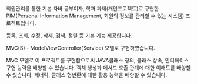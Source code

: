 회원관리를 통한 기본 자바 공부이자, 학과 과제(개인프로젝트)로 구현한 PIM(Personal Information Management, 회원의 정보를 관리할 수 있는 시스템) 프로젝트입니다.

등록, 조회, 수정, 삭제, 검색, 정렬 등 기본 기능 제공합니다.

MVC(S) - ModelViewController(Service) 모델로 구현하였습니다.

MVC 모델로 이 프로젝트를 구현함으로써 JAVA클래스 정의, 클래스 상속, 인터페이스 구현 능력을 배양할 수 있습니다. 객체 생성과 메서드 호출 관계에 대한 이해도를 배양할 수 있습니다. 제너릭, 클래스 형변환에 대한 활용 능력을 배양할 수 있습니다.
